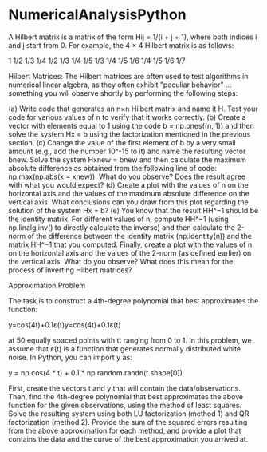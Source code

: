 # NumericalAnalysisPython

A Hilbert matrix is a matrix of the form Hij = 1/(i + j + 1), where both indices i and j start from 0. For example, the 4 × 4 Hilbert matrix is as follows:

1 1/2 1/3 1/4 1/2 1/3 1/4 1/5 1/3 1/4 1/5 1/6 1/4 1/5 1/6 1/7

Hilbert Matrices: The Hilbert matrices are often used to test algorithms in numerical linear algebra, as they often exhibit "peculiar behavior" ... something you will observe shortly by performing the following steps:

(a) Write code that generates an n×n Hilbert matrix and name it H. Test your code for various values of n to verify that it works correctly. (b) Create a vector with elements equal to 1 using the code b = np.ones((n, 1)) and then solve the system Hx = b using the factorization mentioned in the previous section. (c) Change the value of the first element of b by a very small amount (e.g., add the number 10^-15 to it) and name the resulting vector bnew. Solve the system Hxnew = bnew and then calculate the maximum absolute difference as obtained from the following line of code: np.max(np.abs(x − xnew)). What do you observe? Does the result agree with what you would expect? (d) Create a plot with the values of n on the horizontal axis and the values of the maximum absolute difference on the vertical axis. What conclusions can you draw from this plot regarding the solution of the system Hx = b? (e) You know that the result HH^−1 should be the identity matrix. For different values of n, compute HH^−1 (using np.linalg.inv() to directly calculate the inverse) and then calculate the 2-norm of the difference between the identity matrix (np.identity(n)) and the matrix HH^−1 that you computed. Finally, create a plot with the values of n on the horizontal axis and the values of the 2-norm (as defined earlier) on the vertical axis. What do you observe? What does this mean for the process of inverting Hilbert matrices?

Approximation Problem

The task is to construct a 4th-degree polynomial that best approximates the function:

y=cos⁡(4t)+0.1ε(t)y=cos(4t)+0.1ε(t)

at 50 equally spaced points with tt ranging from 0 to 1. In this problem, we assume that ε(t) is a function that generates normally distributed white noise. In Python, you can import y as:

y = np.cos(4 * t) + 0.1 * np.random.randn(t.shape[0])

First, create the vectors t and y that will contain the data/observations. Then, find the 4th-degree polynomial that best approximates the above function for the given observations, using the method of least squares. Solve the resulting system using both LU factorization (method 1) and QR factorization (method 2). Provide the sum of the squared errors resulting from the above approximation for each method, and provide a plot that contains the data and the curve of the best approximation you arrived at.
